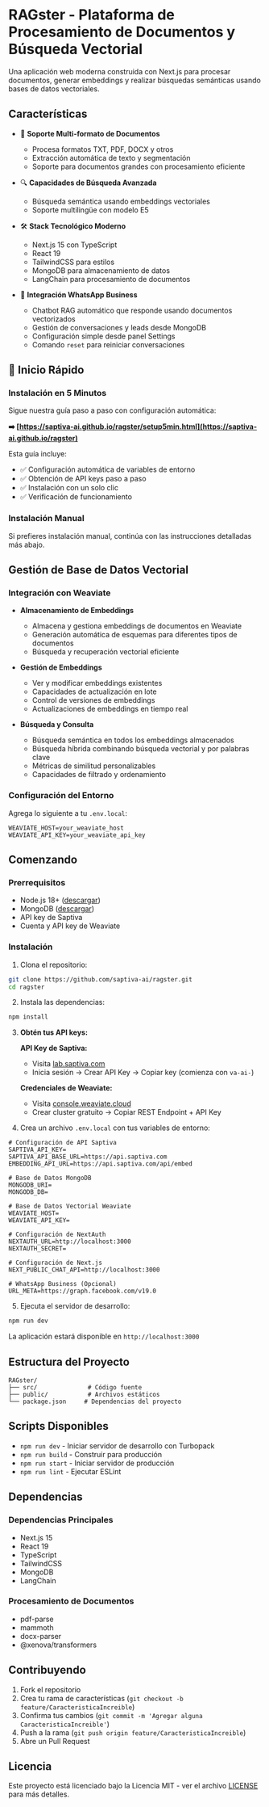 # RAGster - Plataforma de Procesamiento de Documentos y Búsqueda Vectorial

Una aplicación web moderna construida con Next.js para procesar documentos, generar embeddings y realizar búsquedas semánticas usando bases de datos vectoriales.

## Características

- 📄 **Soporte Multi-formato de Documentos**

  - Procesa formatos TXT, PDF, DOCX y otros
  - Extracción automática de texto y segmentación
  - Soporte para documentos grandes con procesamiento eficiente

- 🔍 **Capacidades de Búsqueda Avanzada**

  - Búsqueda semántica usando embeddings vectoriales
  - Soporte multilingüe con modelo E5

- 🛠️ **Stack Tecnológico Moderno**
  - Next.js 15 con TypeScript
  - React 19
  - TailwindCSS para estilos
  - MongoDB para almacenamiento de datos
  - LangChain para procesamiento de documentos

- 💬 **Integración WhatsApp Business**
  - Chatbot RAG automático que responde usando documentos vectorizados
  - Gestión de conversaciones y leads desde MongoDB
  - Configuración simple desde panel Settings
  - Comando `reset` para reiniciar conversaciones

## 🚀 Inicio Rápido

### Instalación en 5 Minutos

Sigue nuestra guía paso a paso con configuración automática:

**➡️ [https://saptiva-ai.github.io/ragster/setup5min.html](https://saptiva-ai.github.io/ragster)**

Esta guía incluye:
- ✅ Configuración automática de variables de entorno
- ✅ Obtención de API keys paso a paso
- ✅ Instalación con un solo clic
- ✅ Verificación de funcionamiento

### Instalación Manual

Si prefieres instalación manual, continúa con las instrucciones detalladas más abajo.

## Gestión de Base de Datos Vectorial

### Integración con Weaviate

- **Almacenamiento de Embeddings**

  - Almacena y gestiona embeddings de documentos en Weaviate
  - Generación automática de esquemas para diferentes tipos de documentos
  - Búsqueda y recuperación vectorial eficiente

- **Gestión de Embeddings**

  - Ver y modificar embeddings existentes
  - Capacidades de actualización en lote
  - Control de versiones de embeddings
  - Actualizaciones de embeddings en tiempo real

- **Búsqueda y Consulta**
  - Búsqueda semántica en todos los embeddings almacenados
  - Búsqueda híbrida combinando búsqueda vectorial y por palabras clave
  - Métricas de similitud personalizables
  - Capacidades de filtrado y ordenamiento

### Configuración del Entorno

Agrega lo siguiente a tu `.env.local`:

```env
WEAVIATE_HOST=your_weaviate_host
WEAVIATE_API_KEY=your_weaviate_api_key
```

## Comenzando

### Prerrequisitos

- Node.js 18+ ([descargar](https://nodejs.org/))
- MongoDB ([descargar](https://www.mongodb.com/try/download/community))
- API key de Saptiva
- Cuenta y API key de Weaviate

### Instalación

1. Clona el repositorio:

```bash
git clone https://github.com/saptiva-ai/ragster.git
cd ragster
```

2. Instala las dependencias:

```bash
npm install
```

3. **Obtén tus API keys:**

   **API Key de Saptiva:**
   - Visita [lab.saptiva.com](https://lab.saptiva.com/)
   - Inicia sesión → Crear API Key → Copiar key (comienza con `va-ai-`)

   **Credenciales de Weaviate:**
   - Visita [console.weaviate.cloud](https://console.weaviate.cloud/)
   - Crear cluster gratuito → Copiar REST Endpoint + API Key

4. Crea un archivo `.env.local` con tus variables de entorno:

```env
# Configuración de API Saptiva
SAPTIVA_API_KEY=
SAPTIVA_API_BASE_URL=https://api.saptiva.com
EMBEDDING_API_URL=https://api.saptiva.com/api/embed

# Base de Datos MongoDB
MONGODB_URI=
MONGODB_DB=

# Base de Datos Vectorial Weaviate
WEAVIATE_HOST=
WEAVIATE_API_KEY=

# Configuración de NextAuth
NEXTAUTH_URL=http://localhost:3000
NEXTAUTH_SECRET=

# Configuración de Next.js
NEXT_PUBLIC_CHAT_API=http://localhost:3000

# WhatsApp Business (Opcional)
URL_META=https://graph.facebook.com/v19.0
```

5. Ejecuta el servidor de desarrollo:

```bash
npm run dev
```

La aplicación estará disponible en `http://localhost:3000`

## Estructura del Proyecto

```
RAGster/
├── src/              # Código fuente
├── public/           # Archivos estáticos
└── package.json     # Dependencias del proyecto
```

## Scripts Disponibles

- `npm run dev` - Iniciar servidor de desarrollo con Turbopack
- `npm run build` - Construir para producción
- `npm run start` - Iniciar servidor de producción
- `npm run lint` - Ejecutar ESLint

## Dependencias

### Dependencias Principales

- Next.js 15
- React 19
- TypeScript
- TailwindCSS
- MongoDB
- LangChain

### Procesamiento de Documentos

- pdf-parse
- mammoth
- docx-parser
- @xenova/transformers

## Contribuyendo

1. Fork el repositorio
2. Crea tu rama de características (`git checkout -b feature/CaracteristicaIncreible`)
3. Confirma tus cambios (`git commit -m 'Agregar alguna CaracteristicaIncreible'`)
4. Push a la rama (`git push origin feature/CaracteristicaIncreible`)
5. Abre un Pull Request

## Licencia

Este proyecto está licenciado bajo la Licencia MIT - ver el archivo [LICENSE](LICENSE) para más detalles.
